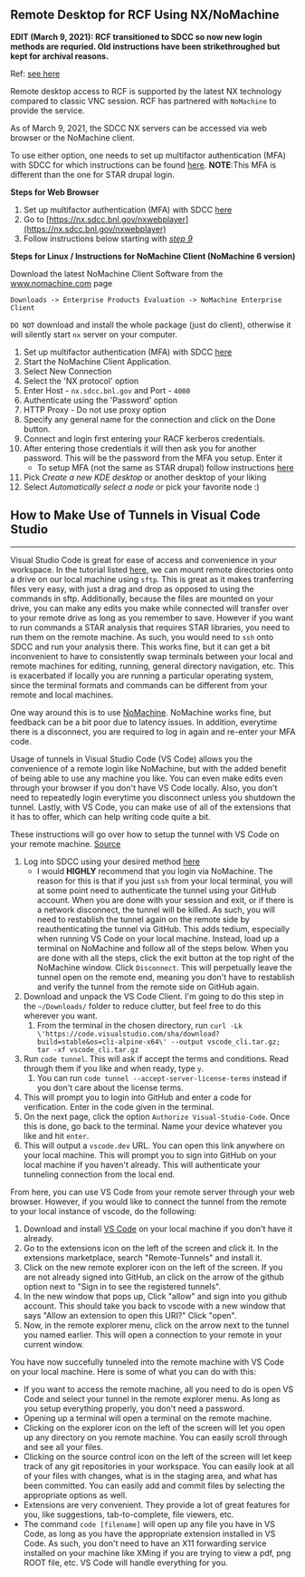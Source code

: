 Remote Desktop for RCF Using NX/NoMachine
------------------------------------------------

__EDIT (March 9, 2021): RCF transitioned to SDCC so now new login methods are requried. Old instructions have been strikethroughed but kept for archival reasons.__

Ref: [see here](https://www.sdcc.bnl.gov/information/services/how-use-nx-sdcc)

Remote desktop access to RCF is supported by the latest NX technology compared to classic VNC session. RCF has partnered with `NoMachine` to provide the service.

As of March 9, 2021, the SDCC NX servers can be accessed via web browser or the NoMachine client.

To use either option, one needs to set up multifactor authentication (MFA) with SDCC for which instructions can be found [here](https://www.sdcc.bnl.gov/information/unified-multi-factor-authentication). __NOTE__:This MFA is different than the one for STAR drupal login.

**Steps for Web Browser**

1. Set up multifactor authentication (MFA) with SDCC [here](https://www.sdcc.bnl.gov/information/unified-multi-factor-authentication)
2. Go to [https://nx.sdcc.bnl.gov/nxwebplayer](https://nx.sdcc.bnl.gov/nxwebplayer)  
3. Follow instructions below starting with *[step 9](#NxLoginStep)*  

**Steps for Linux / Instructions for NoMachine Client (NoMachine 6 version)**

Download the latest NoMachine Client Software from the www.nomachine.com page
```
Downloads -> Enterprise Products Evaluation -> NoMachine Enterprise Client
```
`DO NOT` download and install the whole package (just do client), otherwise it will silently start `nx` server on your computer.

1. Set up multifactor authentication (MFA) with SDCC [here](https://www.sdcc.bnl.gov/information/unified-multi-factor-authentication)  
2. Start the NoMachine Client Application.  
3. Select New Connection  
4. Select the 'NX protocol' option  
5. Enter Host - `nx.sdcc.bnl.gov` and Port - `4000`  
6. Authenticate using the 'Password' option  
7. HTTP Proxy - Do not use proxy option  
8. Specify any general name for the connection and click on the Done button.  
<a name="NxLoginStep"></a>
9. Connect and login first entering your RACF kerberos credentials.  
10. After entering those credentials it will then ask you for another password. This will be the password from the MFA you setup. Enter it  
    - To setup MFA (not the same as STAR drupal) follow instructions [here](https://www.sdcc.bnl.gov/information/unified-multi-factor-authentication)  
11. Pick *Create a new KDE desktop* or another desktop of your liking  
12. Select *Automatically select a node* or pick your favorite node :)

## How to Make Use of Tunnels in Visual Code Studio
-----------------------------------------------------
 Visual Studio Code is great for ease of access and convenience in your workspace. In the tutorial listed [here](https://github.com/ucr-rhic/ucr-rhic.github.io/blob/master/how-tos/transfer_files_rcf.md#mount-the-remote-file-system-windows), we can mount remote directories onto a drive on our local machine using `sftp`. This is great as it makes tranferring files very easy, with just a drag and drop as opposed to using the commands in sftp. Additionally, because the files are mounted on your drive, you can make any edits you make while connected will transfer over to your remote drive as long as you remember to save. However if you want to run commands a STAR analysis that requires STAR libraries, you need to run them on the remote machine. As such, you would need to `ssh` onto SDCC and run your analysis there. This works fine, but it can get a bit inconvenient to have to consistently swap terminals between your local and remote machines for editing, running, general directory navigation, etc. This is exacerbated if locally you are running a particular operating system, since the terminal formats and commands can be different from your remote and local machines.

One way around this is to use [NoMachine](rcf_remote_login.md). NoMachine works fine, but feedback can be a bit poor due to latency issues. In addition, everytime there is a disconnect, you are required to log in again and re-enter your MFA code.

Usage of tunnels in Visual Studio Code (VS Code) allows you the convenience of a remote login like NoMachine, but with the added benefit of being able to use any machine you like. You can even make edits even through your browser if you don't have VS Code locally. Also, you don't need to repeatedly login everytime you disconnect unless you shutdown the tunnel. Lastly, with VS Code, you can make use of all of the extensions that it has to offer, which can help writing code quite a bit.

These instructions will go over how to setup the tunnel with VS Code on your remote machine. [Source](https://code.visualstudio.com/docs/remote/tunnels)

1. Log into SDCC using your desired method [here](https://github.com/ucr-rhic/ucr-rhic.github.io/blob/master/how-tos/rcf_remote_login.md)
   - I would **HIGHLY** recommend that you login via NoMachine. The reason for this is that if you just `ssh` from your local terminal, you will at some point need to authenticate the tunnel using your GitHub account. When you are done with your session and exit, or if there is a network disconnect, the tunnel will be killed. As such, you will need to restablish the tunnel again on the remote side by reauthenticating the tunnel via GitHub. This adds tedium, especially when running VS Code on your local machine. Instead, load up a terminal on NoMachine and follow all of the steps below. When you are done with all the steps, click the exit button at the top right of the NoMachine window. Click `Disconnect`. This will perpetually leave the tunnel open on the remote end, meaning you don't have to restablish and verify the tunnel from the remote side on GitHub again.
2. Download and unpack the VS Code Client. I'm going to do this step in the `~/Downloads/` folder to reduce clutter, but feel free to do this wherever you want.
   1. From the terminal in the chosen directory, run `curl -Lk \'https://code.visualstudio.com/sha/download?build=stable&os=cli-alpine-x64\' --output vscode_cli.tar.gz; tar -xf vscode_cli.tar.gz`
3. Run `code tunnel`. This will ask if accept the terms and conditions. Read through them if you like and when ready, type `y`.
   1. You can run `code tunnel --accept-server-license-terms` instead if you don't care about the license terms.
4. This will prompt you to login into GitHub and enter a code for verification. Enter in the code given in the terminal.
5. On the next page, click the option `Authorize Visual-Studio-Code`. Once this is done, go back to the terminal. Name your device whatever you like and hit `enter`.
6. This will output a `vscode.dev` URL. You can open this link anywhere on your local machine. This will prompt you to sign into GitHub on your local machine if you haven't already. This will authenticate your tunneling connection from the local end. 
   
From here, you can use VS Code from your remote server through your web browser. However, if you would like to connect the tunnel from the remote to your local instance of vscode, do the following:

1. Download and install [VS Code](https://visualstudio.microsoft.com/) on your local machine if you don't have it already.
2. Go to the extensions icon on the left of the screen and click it. In the extensions marketplace, search "Remote-Tunnels" and install it.
3. Click on the new remote explorer icon on the left of the screen. If you are not already signed into GitHub, an click on the arrow of the github option next to "Sign in to see the registered tunnels".
4. In the new window that pops up, Click "allow" and sign into you github account. This should take you back to vscode with a new window that says "Allow an extension to open this URI?" Click "open".
5. Now, in the remote explorer menu, click on the arrow next to the tunnel you named earlier. This will open a connection to your remote in your current window.

You have now succefully tunneled into the remote machine with VS Code on your local machine. Here is some of what you can do with this:
* If you want to access the remote machine, all you need to do is open VS Code and select your tunnel in the remote explorer menu. As long as you setup everything properly, you don't need a password.
* Opening up a terminal will open a terminal on the remote machine.
* Clicking on the explorer icon on the left of the screen will let you open up any directory on you remote machine. You can easily scroll through and see all your files.
* Clicking on the source control icon on the left of the screen will let keep track of any git repositories in your workspace. You can easily look at all of your files with changes, what is in the staging area, and what has been committed. You can easily add and commit files by selecting the appropriate options as well.
* Extensions are very convenient. They provide a lot of great features for you, like suggestions, tab-to-complete, file viewers, etc. 
* The command `code [filename]` will open up any file you have in VS Code, as long as you have the appropriate extension installed in VS Code. As such, you don't need to have an X11 forwarding service installed on your machine like XMing if you are trying to view a pdf, png ROOT file, etc. VS Code will handle everything for you. 

